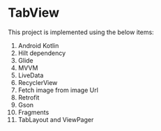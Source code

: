 # TabView

This project is implemented using the below items:

1. Android Kotlin
2. Hilt dependency
3. Glide
4. MVVM
5. LiveData
6. RecyclerView
7. Fetch image from image Url
8. Retrofit
9. Gson
10. Fragments
11. TabLayout and ViewPager
